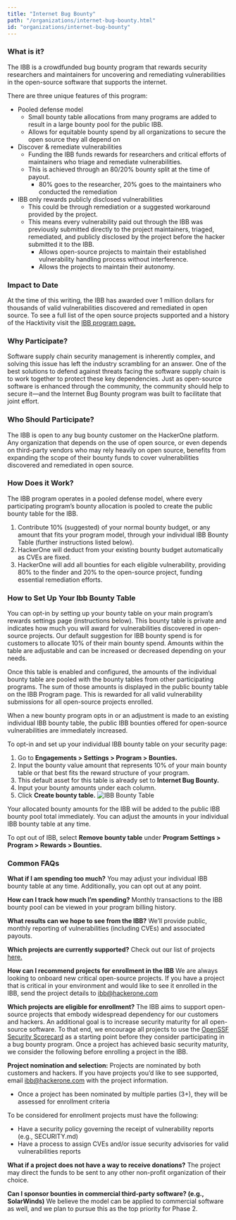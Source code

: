 ```yaml
---
title: "Internet Bug Bounty"
path: "/organizations/internet-bug-bounty.html"
id: "organizations/internet-bug-bounty"
---
```

### What is it? 
The IBB is a crowdfunded bug bounty program that rewards security researchers and maintainers for uncovering and remediating vulnerabilities in the open-source software that supports the internet. 

There are three unique features of this program: 
* Pooled defense model
    * Small bounty table allocations from many programs are added to result in a large bounty pool for the public IBB. 
    * Allows for equitable bounty spend by all organizations to secure the open source they all depend on
* Discover & remediate vulnerabilities
    * Funding the IBB funds rewards for researchers and critical efforts of maintainers who triage and remediate vulnerabilities.
    * This is achieved through an 80/20% bounty split at the time of payout.
        * 80% goes to the researcher, 20% goes to the maintainers who conducted the remediation
* IBB only rewards publicly disclosed vulnerabilities
    * This could be through remediation or a suggested workaround provided by the project.
    * This means every vulnerability paid out through the IBB was previously submitted directly to the project maintainers, triaged, remediated, and publicly disclosed by the project before the hacker submitted it to the IBB.
        * Allows open-source projects to maintain their established vulnerability handling process without interference.
        * Allows the projects to maintain their autonomy.

### Impact to Date
At the time of this writing, the IBB has awarded over 1 million dollars for thousands of valid vulnerabilities discovered and remediated in open source. To see a full list of the open source projects supported and a history of the Hacktivity visit the [IBB program page.](https://hackerone.com/ibb?type=team)

### Why Participate? 
Software supply chain security management is inherently complex, and solving this issue has left the industry scrambling for an answer. One of the best solutions to defend against threats facing the software supply chain is to work together to protect these key dependencies. Just as open-source software is enhanced through the community, the community should help to secure it—and the Internet Bug Bounty program was built to facilitate that joint effort. 

### Who Should Participate?
The IBB is open to any bug bounty customer on the HackerOne platform. Any organization that depends on the use of open source, or even depends on third-party vendors who may rely heavily on open source, benefits from expanding the scope of their bounty funds to cover vulnerabilities discovered and remediated in open source.

### How Does it Work?
The IBB program operates in a pooled defense model, where every participating program’s bounty allocation is pooled to create the public bounty table for the IBB.
1. Contribute 10% (suggested) of your normal bounty budget, or any amount that fits your program model, through your individual IBB Bounty Table (further instructions listed below).
2. HackerOne will deduct from your existing bounty budget automatically as CVEs are fixed.
3. HackerOne will add all bounties for each eligible vulnerability, providing 80% to the finder and 20% to the open-source project, funding essential remediation efforts.

### How to Set Up Your Ibb Bounty Table
You can opt-in by setting up your bounty table on your main program’s rewards settings page (instructions below). This bounty table is private and indicates how much you will award for vulnerabilities discovered in open-source projects. Our default suggestion for IBB bounty spend is for customers to allocate 10% of their main bounty spend. Amounts within the table are adjustable and can be increased or decreased depending on your needs.

Once this table is enabled and configured, the amounts of the individual bounty table are pooled with the bounty tables from other participating programs. The sum of those amounts is displayed in the public bounty table on the IBB Program page. This is rewarded for all valid vulnerability submissions for all open-source projects enrolled.

When a new bounty program opts in or an adjustment is made to an existing individual IBB bounty table, the public IBB bounties offered for open-source vulnerabilities are immediately increased.

To opt-in and set up your individual IBB bounty table on your security page:
1. Go to **Engagements > Settings > Program > Bounties.**
2. Input the bounty value amount that represents 10% of your main bounty table or that best fits the reward structure of your program.
3. This default asset for this table is already set to **Internet Bug Bounty.**
4. Input your bounty amounts under each column.
5. Click **Create bounty table.**
![IBB Bounty Table](/images/ibb-1.png)

Your allocated bounty amounts for the IBB will be added to the public IBB bounty pool total immediately. You can adjust the amounts in your individual IBB bounty table at any time.

To opt out of IBB, select **Remove bounty table** under **Program Settings > Program > Rewards > Bounties.**

### Common FAQs
**What if I am spending too much?**
You may adjust your individual IBB bounty table at any time. Additionally, you can opt out at any point.

**How can I track how much I’m spending?**
Monthly transactions to the IBB bounty pool can be viewed in your program billing history.

**What results can we hope to see from the IBB?**
We’ll provide public, monthly reporting of vulnerabilities (including CVEs) and associated payouts.

**Which projects are currently supported?**
Check out our list of projects [here.](https://hackerone.com/ibb/policy_scopes)

**How can I recommend projects for enrollment in the IBB**
We are always looking to onboard new critical open-source projects. If you have a project that is critical in your environment and would like to see it enrolled in the IBB, send the project details to ibb@hackerone.com

**Which projects are eligible for enrollment?**
The IBB aims to support open-source projects that embody widespread dependency for our customers and hackers. An additional goal is to increase security maturity for all open-source software. To that end, we encourage all projects to use the [OpenSSF Security Scorecard](https://openssf.org/blog/2020/11/06/security-scorecards-for-open-source-projects/) as a starting point before they consider participating in a bug bounty program. Once a project has achieved basic security maturity, we consider the following before enrolling a project in the IBB.

**Project nomination and selection:**
Projects are nominated by both customers and hackers. If you have projects you’d like to see supported, email ibb@hackerone.com with the project information.
* Once a project has been nominated by multiple parties (3+), they will be assessed for enrollment criteria

To be considered for enrollment projects must have the following:
* Have a security policy governing the receipt of vulnerability reports (e.g., SECURITY.md)
* Have a process to assign CVEs and/or issue security advisories for valid vulnerabilities reports

**What if a project does not have a way to receive donations?**
The project may direct the funds to be sent to any other non-profit organization of their choice. 

**Can I sponsor bounties in commercial third-party software? (e.g., SolarWinds)**
We believe the model can be applied to commercial software as well, and we plan to pursue this as the top priority for Phase 2.
